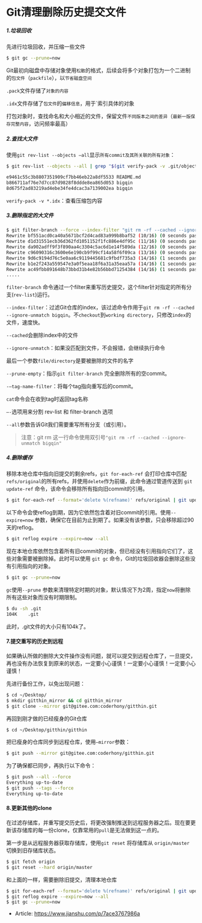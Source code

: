 # Git清理删除历史提交文件

##### 1.垃圾回收

先进行垃圾回收，并压缩一些文件

```bash
$ git gc --prune=now
```

Git最初向磁盘中存储对象使用`松散`的格式，后续会将多个对象打包为一个二进制的`包文件`（`packfile`），以`节省磁盘空间`

`.pack`文件存储了`对象的内容`

`.idx`文件存储了`包文件`的`偏移信息`，用于`索引具体的对象

打包对象时，查找命名和大小相近的文件，保留文件`不同版本之间的差异`（`最新一版保存完整内容`，访问频率最高）

##### 2.查找大文件
<!-- more -->

使用`git rev-list --objects —all`显示`所有commit及其所关联的所有对象`：

```bash
$ git rev-list --objects --all | grep "$(git verify-pack -v .git/objects/pack/*.idx | sort -k 3 -n | tail -3 | awk '{print$1}')"

e9461c55c3b8807351909cf7bb46eb22a8df5533 README.md
b866711af76e7d7cc87d9828f8ddde8ea865d053 bigqin
8d675f2ad83219ad4ebe34fe4dcac3a7139002ea bigqin
```

`verify-pack -v *.idx`：查看压缩包内容

##### 3.删除指定的大文件

```bash
$ git filter-branch --force --index-filter "git rm -rf --cached --ignore-unmatch bigqin" --prune-empty --tag-name-filter cat -- --all
Rewrite bf551acd0ca40a5671bcf2d4cad83a999b8baf52 (10/16) (0 seconds passed, remaining 0 predicted)    rm 'bigqin'
Rewrite d1d31551ecb36d362fd1051152f1fc886e4df95c (11/16) (0 seconds passed, remaining 0 predicted)    rm 'bigqin'
Rewrite da902adff9f3f890aa4c3304c5ac6d1e14f589da (12/16) (0 seconds passed, remaining 0 predicted)    rm 'bigqin'
Rewrite c96090316c3600e6e190cb9f99cf14a58f6f09ca (13/16) (0 seconds passed, remaining 0 predicted)    rm 'bigqin'
Rewrite 9d6c9194d76c5e0aa6c9119445681c9fbdf735a3 (14/16) (1 seconds passed, remaining 0 predicted)    rm 'bigqin'
Rewrite b1e2f243a559547e3a0f5eaa18f6a31a35eaa57a (14/16) (1 seconds passed, remaining 0 predicted)    rm 'bigqin'
Rewrite ac49fbb891648b73bbd31b4e82b56bbd71254384 (14/16) (1 seconds passed, remaining 0 predicted)    rm 'bigqin'
.....
```

`filter-branch` 命令通过一个filter来重写历史提交，这个filter针对指定的所有分支(`rev-list`)运行。

`--index-filter`：过滤Git仓库的index，该过滤命令作用于`git rm -rf --cached --ignore-unmatch bigqin`。不`checkout`到`working directory`，只修改`index`的文件，速度快。

`--cached`会删除index中的文件

`--ignore-unmatch`：如果没匹配到文件，不会报错，会继续执行命令

最后一个参数`file/directory`是要被删除的文件的名字

`--prune-empty`：指示`git filter-branch` 完全删除所有的空commit。

`-–tag-name-filter`：将每个tag指向重写后的commit。

`cat`命令会在收到tag时返回tag名称

`–-`选项用来分割 rev-list 和 filter-branch 选项

`--all`参数告诉Git我们需要重写所有分支（或引用）。

> 注意：git rm 这一行命令使用双引号`"git rm -rf --cached --ignore-unmatch bigqin"`

##### 4.删除缓存

移除本地仓库中指向旧提交的剩余refs，`git for-each-ref` 会打印仓库中匹配`refs/original`的所有refs，并使用`delete`作为前缀，此命令通过管道传送到 `git update-ref` 命令，该命令会移除所有指向旧commit的引用。

```bash
$ git for-each-ref --format='delete %(refname)' refs/original | git update-ref --stdin
```

以下命令会使reflog到期，因为它依然包含着对旧commit的引用。使用`--expire=now` 参数，确保它在目前为止到期了。如果没有该参数，只会移除超过90天的reflog。

```bash
$ git reflog expire --expire=now --all
```

现在本地仓库依然包含着所有旧commit的对象，但已经没有引用指向它们了，这些对象需要被删除掉。此时可以使用 `git gc` 命令，Git的垃圾回收器会删除这些没有引用指向的对象。

```bash
$ git gc --prune=now
```

`gc`使用`--prune` 参数来清理特定时期的对象，默认情况下为2周，指定`now`将删除所有这些对象而没有时期限制。

```bash
$ du -sh .git
104K    .git
```

此时，.git文件的大小只有104k了。

#### 7.提交重写的历史到远程

如果确认所做的删除大文件操作没有问题，就可以提交到远程仓库了，一旦提交，再也没有办法恢复到原来的状态，一定要小心谨慎！一定要小心谨慎！一定要小心谨慎！

先进行备份工作，以免出现问题：

```bash
$ cd ~/Desktop/
$ mkdir gitthin_mirror && cd gitthin_mirror
$ git clone --mirror git@gitee.com:coderhony/gitthin.git
```

再回到刚才做的已经瘦身的Git仓库

```bash
$ cd ~/Desktop/gitthin/gitthin
```

把已瘦身的仓库同步到远程仓库，使用`—mirror`参数：

```bash
$ git push --mirror git@gitee.com:coderhony/gitthin.git
```

为了确保都已同步，再执行以下命令：

```bash
$ git push --all --force
Everything up-to-date
$ git push --tags --force
Everything up-to-date
```

#### 8.更新其他的clone

在过滤存储库，并重写提交历史后，将更改强制推送到远程服务器之后。现在要更新该存储库的每一份clone，仅靠常用的`pull`是无法做到这一点的。

第一步是从远程服务器获取存储库，使用`git reset` 将存储库从 `origin/master` 切换到旧存储库状态。

```bash
$ git fetch origin
$ git reset --hard origin/master
```

和上面的一样，需要删除旧提交，清理本地仓库

```bash
$ git for-each-ref --format='delete %(refname)' refs/original | git update-ref --stdin
$ git reflog expire --expire=now --all
$ git gc --prune=now
```


- Article: https://www.jianshu.com/p/7ace3767986a